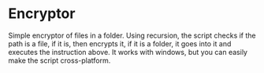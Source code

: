 # Encryptor
Simple encryptor of files in a folder.
Using recursion, the script checks if the path is a file, if it is, then encrypts it, if it is a folder, it goes into it and executes the instruction above.
It works with windows, but you can easily make the script cross-platform.
